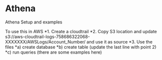 # Athena
Athena Setup and examples

To use this in AWS
*1. Create a cloudtrail 
*2. Copy S3 location and update s3://aws-cloudtrail-logs-758686322068-XXXXXXX/AWSLogs/Account_Number/ and use it as source
*3. Use the files
  *a) create database 
  *b) create table (update the last line with point 2)
  *c) run queries (there are some examples here) 
